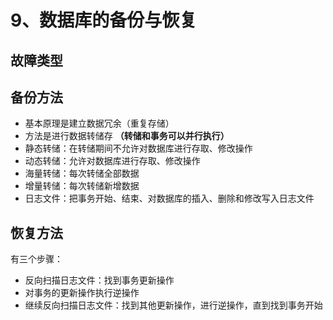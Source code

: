 # 9、数据库的备份与恢复

## 故障类型

## 备份方法

- 基本原理是建立数据冗余（重复存储）
- 方法是进行数据转储存 **（转储和事务可以并行执行）**
- 静态转储：在转储期间不允许对数据库进行存取、修改操作
- 动态转储：允许对数据库进行存取、修改操作
- 海量转储：每次转储全部数据
- 增量转储：每次转储新增数据
- 日志文件：把事务开始、结束、对数据库的插入、删除和修改写入日志文件

## 恢复方法

有三个步骤：

- 反向扫描日志文件：找到事务更新操作
- 对事务的更新操作执行逆操作
- 继续反向扫描日志文件：找到其他更新操作，进行逆操作，直到找到事务开始
